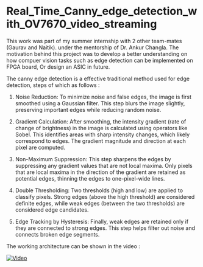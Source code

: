 # Real_Time_Canny_edge_detection_with_OV7670_video_streaming
 This work was part of my summer internship with 2 other team-mates (Gaurav and Naitik). under the mentorship of Dr. Ankur Changla. The motivation behind this project was to develop a better understanding on how compuer vision tasks such as edge detection can be implemented on FPGA board, Or design an ASIC in future.

The canny edge detection is a effective traditional method used for edge detection, steps of which as follows :

1. Noise Reduction: To minimize noise and false edges, the image is first smoothed using a Gaussian filter. This step blurs the image slightly, preserving important edges while reducing random noise.

2. Gradient Calculation: After smoothing, the intensity gradient (rate of change of brightness) in the image is calculated using operators like Sobel. This identifies areas with sharp intensity changes, which likely correspond to edges. The gradient magnitude and direction at each pixel are computed.

3. Non-Maximum Suppression: This step sharpens the edges by suppressing any gradient values that are not local maxima. Only pixels that are local maxima in the direction of the gradient are retained as potential edges, thinning the edges to one-pixel-wide lines.

4. Double Thresholding: Two thresholds (high and low) are applied to classify pixels. Strong edges (above the high threshold) are considered definite edges, while weak edges (between the two thresholds) are considered edge candidates.

5. Edge Tracking by Hysteresis: Finally, weak edges are retained only if they are connected to strong edges. This step helps filter out noise and connects broken edge segments.

The working architecture can be shown in the video : 

[![Video](https://img.youtube.com/vi/_Ix6b2beu2g/maxresdefault.jpg)](https://www.youtube.com/watch?v=_Ix6b2beu2g)

